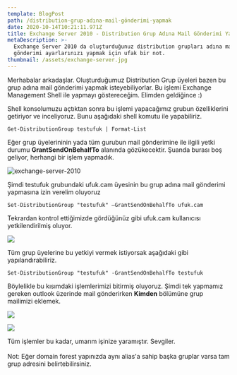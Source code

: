 ```yaml
---
template: BlogPost
path: /distribution-grup-adına-mail-gönderimi-yapmak
date: 2020-10-14T10:21:11.971Z
title: Exchange Server 2010 - Distribution Grup Adına Mail Gönderimi Yapmak
metaDescription: >-
  Exchange Server 2010 da oluşturduğunuz distribution grupları adına mail
  gönderimi ayarlarınızı yapmak için ufak bir not.
thumbnail: /assets/exchange-server.jpg
---
```

Merhabalar arkadaşlar. Oluşturduğumuz Distribution Grup üyeleri bazen bu grup adına mail gönderimi yapmak isteyebiliyorlar. Bu işlemi Exchange Management Shell ile yapmayı göstereceğim. Elimden geldiğince :)

Shell konsolumuzu açtıktan sonra bu işlemi yapacağımız grubun özelliklerini getiriyor ve inceliyoruz. Bunu aşağıdaki shell komutu ile yapabiliriz.

```
Get-DistributionGroup testufuk | Format-List  
```

Eğer grup üyelerininin yada tüm gurubun mail gönderimine ile ilgili yetki durumu **GrantSendOnBehalfTo** alanında gözükecektir. Şuanda burası boş geliyor, herhangi bir işlem yapmadık.

![exchange-server-2010](/assets/exchange1.png)

Şimdi testufuk grubundaki ufuk.cam üyesinin bu grup adına mail gönderimi yapmasına izin verelim oluyoruz

```
Set-DistributionGroup "testufuk" –GrantSendOnBehalfTo ufuk.cam
```

Tekrardan kontrol ettiğimizde gördüğünüz gibi ufuk.cam kullanıcısı yetkilendirilmiş oluyor.

![](/assets/exchange2.jpg)

Tüm grup üyelerine bu yetkiyi vermek istiyorsak aşağıdaki gibi yapılandırabiliriz.

```
Set-DistributionGroup "testufuk" -GrantSendOnBehalfTo testufuk
```

Böylelikle bu kısımdaki işlemlerimizi bitirmiş oluyoruz. Şimdi tek yapmamız gereken outlook üzerinde mail gönderirken **Kimden** bölümüne grup mailimizi eklemek.

![](/assets/outlook-tarafi.JPG)

![](/assets/ornek.jpg)

Tüm işlemler bu kadar, umarım işinize yaramıştır. Sevgiler.\
\
Not: Eğer domain forest yapınızda aynı alias'a sahip başka gruplar varsa tam grup adresini belirtebilirsiniz.
